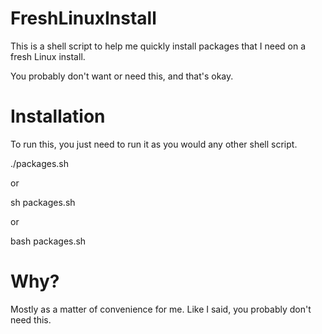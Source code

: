 # FreshLinuxInstall

This is a shell script to help me quickly install packages that I need on a fresh Linux install. 

You probably don't want or need this, and that's okay. 

# Installation

To run this, you just need to run it as you would any other shell script. 

./packages.sh 

or

sh packages.sh

or 

bash packages.sh

# Why? 

Mostly as a matter of convenience for me. Like I said, you probably don't need this. 

